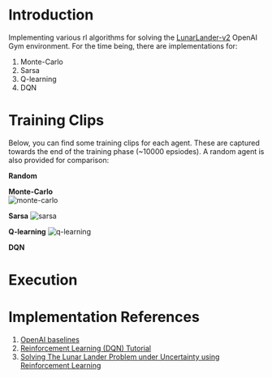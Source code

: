 # Introduction  
Implementing various rl algorithms for solving the [LunarLander-v2](https://gym.openai.com/envs/LunarLander-v2/) OpenAI Gym
environment. For the time being, there are implementations for:  
1. Monte-Carlo 
2. Sarsa
3. Q-learning
4. DQN

# Training Clips
Below, you can find some training clips for each agent. These are captured
towards the end of the training phase (~10000 epsiodes). A random agent is also
provided for comparison:  

**Random**

**Monte-Carlo**  
![monte-carlo](monte_carlo.gif)  


**Sarsa**
![sarsa](sarsa.gif)  


**Q-learning**
![q-learning](qlearning.gif)


**DQN**


# Execution


# Implementation References  
1. [OpenAI baselines](https://github.com/openai/baselines)
2. [Reinforcement Learning (DQN) Tutorial](https://pytorch.org/tutorials/intermediate/reinforcement_q_learning.html)
3. [Solving The Lunar Lander Problem under Uncertainty using Reinforcement Learning](https://arxiv.org/abs/2011.11850)
